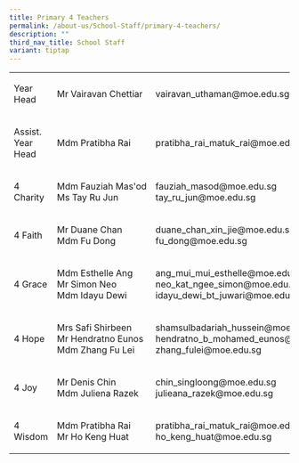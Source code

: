 ```yaml
---
title: Primary 4 Teachers
permalink: /about-us/School-Staff/primary-4-teachers/
description: ""
third_nav_title: School Staff
variant: tiptap
---
```

<table><tbody><tr><td rowspan="1" colspan="1"><p>Year Head</p></td><td rowspan="1" colspan="1"><p>Mr Vairavan Chettiar</p></td><td rowspan="1" colspan="1"><p>vairavan_uthaman@moe.edu.sg</p></td></tr><tr><td rowspan="1" colspan="1"><p>Assist. Year Head</p></td><td rowspan="1" colspan="1"><p>Mdm Pratibha Rai</p></td><td rowspan="1" colspan="1"><p>pratibha_rai_matuk_rai@moe.edu.sg</p></td></tr><tr><td rowspan="1" colspan="1"><p>4 Charity</p></td><td rowspan="1" colspan="1"><p>Mdm&nbsp;Fauziah&nbsp;Mas'od<br>Ms&nbsp;Tay Ru Jun</p></td><td rowspan="1" colspan="1"><p>fauziah_masod@moe.edu.sg<br>tay_ru_jun@moe.edu.sg</p></td></tr><tr><td rowspan="1" colspan="1"><p>4 Faith</p></td><td rowspan="1" colspan="1"><p>Mr&nbsp;Duane&nbsp;Chan<br>Mdm&nbsp;Fu Dong<br></p></td><td rowspan="1" colspan="1"><p>duane_chan_xin_jie@moe.edu.sg<br>fu_dong@moe.edu.sg<br></p></td></tr><tr><td rowspan="1" colspan="1"><p>4 Grace</p></td><td rowspan="1" colspan="1"><p>Mdm&nbsp;Esthelle&nbsp;Ang<br>Mr Simon Neo<br>Mdm&nbsp;Idayu&nbsp;Dewi</p></td><td rowspan="1" colspan="1"><p>ang_mui_mui_esthelle@moe.edu.sg<br>neo_kat_ngee_simon@moe.edu.sg<br>idayu_dewi_bt_juwari@moe.edu.sg</p></td></tr><tr><td rowspan="1" colspan="1"><p>4 Hope</p></td><td rowspan="1" colspan="1"><p>Mrs Safi Shirbeen<br>Mr Hendratno Eunos<br>Mdm&nbsp;Zhang Fu Lei</p></td><td rowspan="1" colspan="1"><p>shamsulbadariah_hussein@moe.edu.sg<br>hendratno_b_mohamed_eunos@moe.edu.sg<br>zhang_fulei@moe.edu.sg</p></td></tr><tr><td rowspan="1" colspan="1"><p>4 Joy</p></td><td rowspan="1" colspan="1"><p>Mr Denis&nbsp;Chin<br>Mdm Juliena Razek</p></td><td rowspan="1" colspan="1"><p>chin_singloong@moe.edu.sg<br>julieana_razek@moe.edu.sg</p></td></tr><tr><td rowspan="1" colspan="1"><p>4 Wisdom</p></td><td rowspan="1" colspan="1"><p>Mdm&nbsp;Pratibha&nbsp;Rai<br>Mr&nbsp;Ho Keng Huat</p></td><td rowspan="1" colspan="1"><p>pratibha_rai_matuk_rai@moe.edu.sg<br>ho_keng_huat@moe.edu.sg</p></td></tr></tbody></table><p></p>